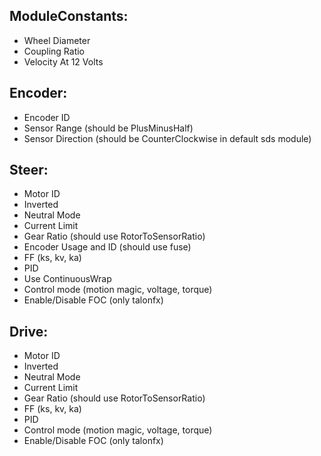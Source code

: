 ModuleConstants:
-----------------------
- Wheel Diameter
- Coupling Ratio
- Velocity At 12 Volts

Encoder:
----------------------
- Encoder ID
- Sensor Range (should be PlusMinusHalf)
- Sensor Direction (should be CounterClockwise in default sds module)

Steer:
-----------------------
- Motor ID
- Inverted
- Neutral Mode
- Current Limit
- Gear Ratio (should use RotorToSensorRatio)
- Encoder Usage and ID (should use fuse)
- FF (ks, kv, ka)
- PID
- Use ContinuousWrap
- Control mode (motion magic, voltage, torque)
- Enable/Disable FOC (only talonfx)

Drive:
-----------------------
- Motor ID
- Inverted
- Neutral Mode
- Current Limit
- Gear Ratio (should use RotorToSensorRatio)
- FF (ks, kv, ka)
- PID
- Control mode (motion magic, voltage, torque)
- Enable/Disable FOC (only talonfx)